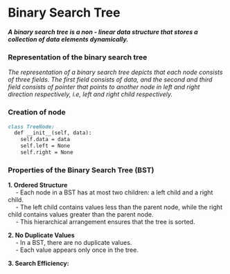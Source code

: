 # Binary Search Tree

***A binary search tree is a non - linear data structure that stores a collection of data elements dynamically.***

### Representation of the binary search tree
_The representation of a binary search tree depicts that each node consists of three fields. The first field consists of data, and the second and third field consists of pointer that points to another node in left and right direction respectively, i.e, left and right child respectively._

### Creation of node
```md
class TreeNode:
  def __init__(self, data):
    self.data = data
    self.left = None
    self.right = None
```

### Properties of the Binary Search Tree (BST)
**1. Ordered Structure** <br>
&emsp; - Each node in a BST has at most two children: a left child and a right child. <br>
&emsp; - The left child contains values less than the parent node, while the right child contains values greater than the parent node. <br>
&emsp; - This hierarchical arrangement ensures that the tree is sorted.

**2. No Duplicate Values** <br>
&emsp; - In a BST, there are no duplicate values. <br>
&emsp; - Each value appears only once in the tree.

**3. Search Efficiency:** <br>
